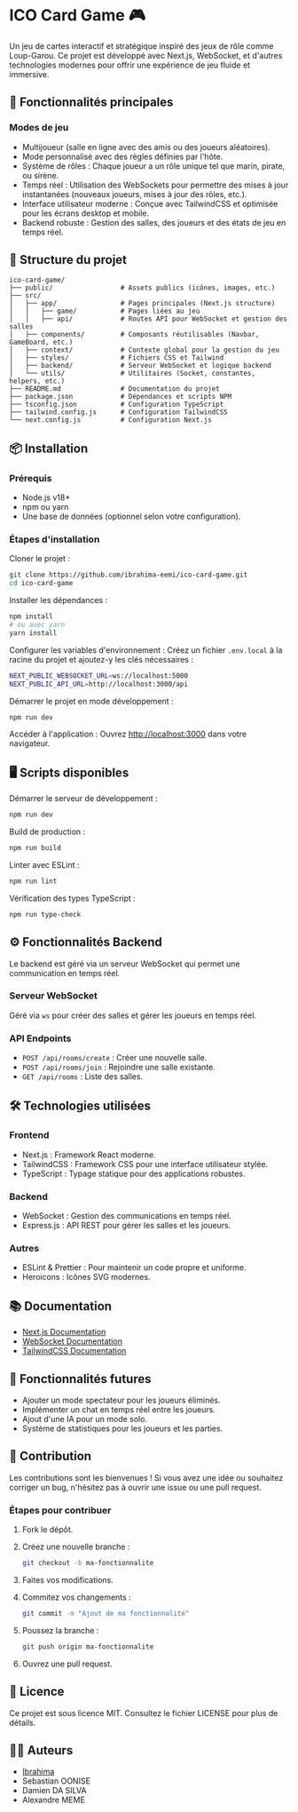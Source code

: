 # ICO Card Game 🎮

Un jeu de cartes interactif et stratégique inspiré des jeux de rôle comme Loup-Garou. Ce projet est développé avec Next.js, WebSocket, et d'autres technologies modernes pour offrir une expérience de jeu fluide et immersive.

## 🚀 Fonctionnalités principales

### Modes de jeu

- Multijoueur (salle en ligne avec des amis ou des joueurs aléatoires).
- Mode personnalisé avec des règles définies par l'hôte.
- Système de rôles : Chaque joueur a un rôle unique tel que marin, pirate, ou sirène.
- Temps réel : Utilisation des WebSockets pour permettre des mises à jour instantanées (nouveaux joueurs, mises à jour des rôles, etc.).
- Interface utilisateur moderne : Conçue avec TailwindCSS et optimisée pour les écrans desktop et mobile.
- Backend robuste : Gestion des salles, des joueurs et des états de jeu en temps réel.

## 📂 Structure du projet

```plaintext
ico-card-game/
├── public/                 # Assets publics (icônes, images, etc.)
├── src/
│   ├── app/                # Pages principales (Next.js structure)
│   │   ├── game/           # Pages liées au jeu
│   │   ├── api/            # Routes API pour WebSocket et gestion des salles
│   ├── components/         # Composants réutilisables (Navbar, GameBoard, etc.)
│   ├── context/            # Contexte global pour la gestion du jeu
│   ├── styles/             # Fichiers CSS et Tailwind
│   ├── backend/            # Serveur WebSocket et logique backend
│   └── utils/              # Utilitaires (Socket, constantes, helpers, etc.)
├── README.md               # Documentation du projet
├── package.json            # Dépendances et scripts NPM
├── tsconfig.json           # Configuration TypeScript
├── tailwind.config.js      # Configuration TailwindCSS
└── next.config.js          # Configuration Next.js
```

## 📦 Installation

### Prérequis

- Node.js v18+
- npm ou yarn
- Une base de données (optionnel selon votre configuration).

### Étapes d'installation

Cloner le projet :

```bash
git clone https://github.com/ibrahima-eemi/ico-card-game.git
cd ico-card-game
```

Installer les dépendances :

```bash
npm install
# ou avec yarn
yarn install
```

Configurer les variables d'environnement : Créez un fichier `.env.local` à la racine du projet et ajoutez-y les clés nécessaires :

```bash
NEXT_PUBLIC_WEBSOCKET_URL=ws://localhost:5000
NEXT_PUBLIC_API_URL=http://localhost:3000/api
```

Démarrer le projet en mode développement :

```bash
npm run dev
```

Accéder à l'application : Ouvrez [http://localhost:3000](http://localhost:3000) dans votre navigateur.

## 🖥️ Scripts disponibles

Démarrer le serveur de développement :

```bash
npm run dev
```

Build de production :

```bash
npm run build
```

Linter avec ESLint :

```bash
npm run lint
```

Vérification des types TypeScript :

```bash
npm run type-check
```

## ⚙️ Fonctionnalités Backend

Le backend est géré via un serveur WebSocket qui permet une communication en temps réel.

### Serveur WebSocket

Géré via `ws` pour créer des salles et gérer les joueurs en temps réel.

### API Endpoints

- `POST /api/rooms/create` : Créer une nouvelle salle.
- `POST /api/rooms/join` : Rejoindre une salle existante.
- `GET /api/rooms` : Liste des salles.

## 🛠️ Technologies utilisées

### Frontend

- Next.js : Framework React moderne.
- TailwindCSS : Framework CSS pour une interface utilisateur stylée.
- TypeScript : Typage statique pour des applications robustes.

### Backend

- WebSocket : Gestion des communications en temps réel.
- Express.js : API REST pour gérer les salles et les joueurs.

### Autres

- ESLint & Prettier : Pour maintenir un code propre et uniforme.
- Heroicons : Icônes SVG modernes.

## 📚 Documentation

- [Next.js Documentation](https://nextjs.org/docs)
- [WebSocket Documentation](https://developer.mozilla.org/en-US/docs/Web/API/WebSocket)
- [TailwindCSS Documentation](https://tailwindcss.com/docs)

## 🚀 Fonctionnalités futures

- Ajouter un mode spectateur pour les joueurs éliminés.
- Implémenter un chat en temps réel entre les joueurs.
- Ajout d'une IA pour un mode solo.
- Système de statistiques pour les joueurs et les parties.

## 🤝 Contribution

Les contributions sont les bienvenues ! Si vous avez une idée ou souhaitez corriger un bug, n'hésitez pas à ouvrir une issue ou une pull request.

### Étapes pour contribuer

1. Fork le dépôt.
2. Créez une nouvelle branche :

    ```bash
    git checkout -b ma-fonctionnalite
    ```

3. Faites vos modifications.
4. Commitez vos changements :

    ```bash
    git commit -m "Ajout de ma fonctionnalité"
    ```

5. Poussez la branche :

    ```bash
    git push origin ma-fonctionnalite
    ```

6. Ouvrez une pull request.

## 📄 Licence

Ce projet est sous licence MIT. Consultez le fichier LICENSE pour plus de détails.

## 👨‍💻 Auteurs

- [Ibrahima](https://github.com/ibrahima-eemi)
- Sebastian OONISE
- Damien DA SILVA
- Alexandre MEME